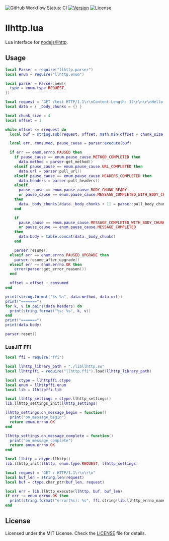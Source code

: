 ![GitHub Workflow Status: CI](https://img.shields.io/github/workflow/status/MunifTanjim/llhttp.lua/CI/main?label=CI&style=for-the-badge)
[![Version](https://img.shields.io/luarocks/v/MunifTanjim/llhttp?color=%232c3e67&style=for-the-badge)](https://luarocks.org/modules/MunifTanjim/llhttp)
![License](https://img.shields.io/github/license/MunifTanjim/llhttp.lua?style=for-the-badge)

# llhttp.lua

Lua interface for [nodejs/llhttp](https://github.com/nodejs/llhttp).

## Usage

```lua
local Parser = require("llhttp.parser")
local enum = require("llhttp.enum")

local parser = Parser:new({
  type = enum.type.REQUEST,
})

local request = "GET /test HTTP/1.1\r\nContent-Length: 12\r\n\r\nHello World!\r\n"
local data = { _body_chunks = {} }

local chunk_size = 4
local offset = 1

while offset <= #request do
  local buf = string.sub(request, offset, math.min(offset + chunk_size - 1, #request))

  local err, consumed, pause_cause = parser:execute(buf)

  if err == enum.errno.PAUSED then
    if pause_cause == enum.pause_cause.METHOD_COMPLETED then
      data.method = parser:get_method()
    elseif pause_cause == enum.pause_cause.URL_COMPLETED then
      data.url = parser:pull_url()
    elseif pause_cause == enum.pause_cause.HEADERS_COMPLETED then
      data.headers = parser:pull_headers()
    elseif
      pause_cause == enum.pause_cause.BODY_CHUNK_READY
      or pause_cause == enum.pause_cause.MESSAGE_COMPLETED_WITH_BODY_CHUNK
    then
      data._body_chunks[#data._body_chunks + 1] = parser:pull_body_chunk()
    end

    if
      pause_cause == enum.pause_cause.MESSAGE_COMPLETED_WITH_BODY_CHUNK
      or pause_cause == enum.pause_cause.MESSAGE_COMPLETED
    then
      data.body = table.concat(data._body_chunks)
    end

    parser:resume()
  elseif err == enum.errno.PAUSED_UPGRADE then
    parser:resume_after_upgrade()
  elseif err ~= enum.errno.OK then
    error(parser:get_error_reason())
  end

  offset = offset + consumed
end

print(string.format("%s %s", data.method, data.url))
print("=======")
for k, v in pairs(data.headers) do
  print(string.format("%s: %s", k, v))
end
print("=======")
print(data.body)

parser:reset()
```

### LuaJIT FFI

```lua
local ffi = require("ffi")

local llhttp_library_path = "./libllhttp.so"
local llhttpffi = require("llhttp.ffi").load(llhttp_library_path)

local ctype = llhttpffi.ctype
local enum = llhttpffi.enum
local lib = llhttpffi.lib

local llhttp_settings = ctype.llhttp_settings()
lib.llhttp_settings_init(llhttp_settings)

llhttp_settings.on_message_begin = function()
  print("on_message_begin")
  return enum.errno.OK
end

llhttp_settings.on_message_complete = function()
  print("on_message_complete")
  return enum.errno.OK
end

local llhttp = ctype.llhttp()
lib.llhttp_init(llhttp, enum.type.REQUEST, llhttp_settings)

local request = "GET / HTTP/1.1\r\n\r\n"
local buf_len = string.len(request)
local buf = ctype.char_ptr(buf_len, request)

local err = lib.llhttp_execute(llhttp, buf, buf_len)
if err ~= enum.errno.OK then
  print(string.format("error(%s): %s", ffi.string(lib.llhttp_errno_name(err)), ffi.string(llhttp.reason)))
end
```

## License

Licensed under the MIT License. Check the [LICENSE](./LICENSE) file for details.
